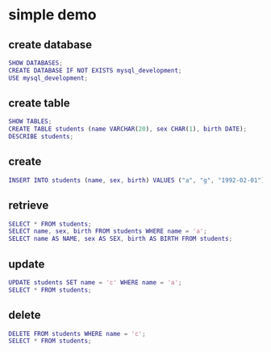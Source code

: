 # simple demo

## create database

```m
SHOW DATABASES;
CREATE DATABASE IF NOT EXISTS mysql_development;
USE mysql_development;
```

## create table

```m
SHOW TABLES;
CREATE TABLE students (name VARCHAR(20), sex CHAR(1), birth DATE);
DESCRIBE students;
```

## create

```m
INSERT INTO students (name, sex, birth) VALUES ("a", "g", "1992-02-01"), ("b", "b", "1992-02-02");
```

## retrieve

```m
SELECT * FROM students;
SELECT name, sex, birth FROM students WHERE name = 'a';
SELECT name AS NAME, sex AS SEX, birth AS BIRTH FROM students;
```

## update

```m
UPDATE students SET name = 'c' WHERE name = 'a';
SELECT * FROM students;
```

## delete

```m
DELETE FROM students WHERE name = 'c';
SELECT * FROM students;
```
